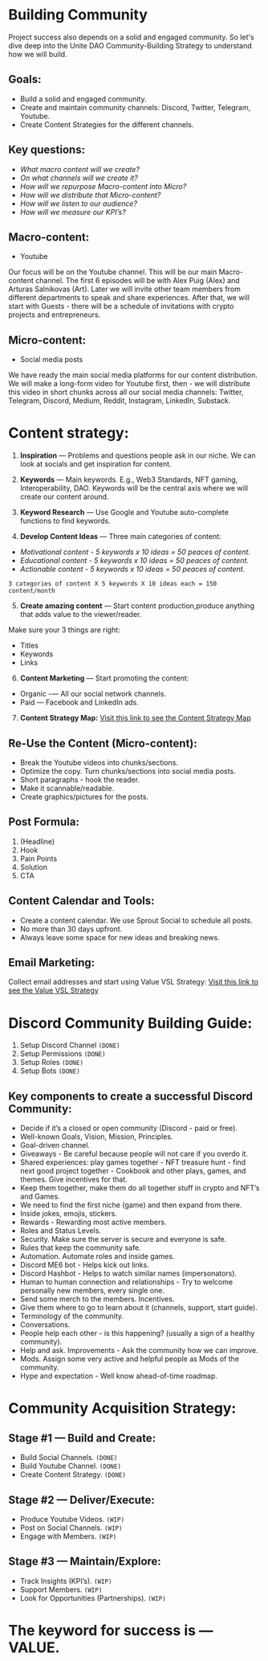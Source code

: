 # Building Community


Project success also depends on a solid and engaged community. So let's dive deep into the Unite DAO Community-Building Strategy to understand how we will build.


## Goals:

- Build a solid and engaged community.
- Create and maintain community channels: Discord, Twitter, Telegram, Youtube.
- Create Content Strategies for the different channels.


## Key questions:

- *What macro content will we create?*
- *On what channels will we create it?*
- *How will we repurpose Macro-content into Micro?*
- *How will we distribute that Micro-content?*
- *How will we listen to our audience?*
- *How will we measure our KPI’s?*


## Macro-content:

- Youtube

Our focus will be on the Youtube channel. This will be our main Macro-content channel. The first 6 episodes will be with Alex Puig (Alex) and Arturas Salnikovas (Art). Later we will invite other team members from different departments to speak and share experiences. After that, we will start with Guests - there will be a schedule of invitations with crypto projects and entrepreneurs.

## Micro-content:

- Social media posts

We have ready the main social media platforms for our content distribution. We will make a long-form video for Youtube first, then - we will distribute this video in short chunks across all our social media channels: Twitter, Telegram, Discord, Medium, Reddit, Instagram, LinkedIn, Substack.


# Content strategy:

1. **Inspiration** — Problems and questions people ask in our niche. 
We can look at socials and get inspiration for content. 

2. **Keywords** — Main keywords. 
E.g., Web3 Standards, NFT gaming, Interoperability, DAO. 
Keywords will be the central axis where we will create our content around. 

3. **Keyword Research** — Use Google and Youtube auto-complete functions to find keywords.

4. **Develop Content Ideas** — Three main categories of content:
 - *Motivational content - 5 keywords x 10 ideas = 50 peaces of content.*
 - *Educational content - 5 keywords x 10 ideas = 50 peaces of content.*
 - *Actionable content - 5 keywords x 10 ideas = 50 peaces of content.*

`3 categories of content X 5 keywords X 10 ideas each = 150 content/month`

5. **Create amazing content** — Start content production,produce anything that adds value to the viewer/reader.

Make sure your 3 things are right:
- Titles
- Keywords
- Links

6. **Content Marketing** — Start promoting the content:
- Organic -— All our social network channels. 
- Paid — Facebook and LinkedIn ads. 

7. **Content Strategy Map:**
[Visit this link to see the Content Strategy Map](https://www.figma.com/file/UlRfLWL7SlHyIh7sDCCV0N/Building-Community?node-id=0%3A1)


## Re-Use the Content (Micro-content):

- Break the Youtube videos into chunks/sections.
- Optimize the copy. Turn chunks/sections into social media posts.
- Short paragraphs - hook the reader.
- Make it scannable/readable.
- Create graphics/pictures for the posts.


## Post Formula:

1. (Headline)
2. Hook
3. Pain Points
4. Solution
5. CTA


## Content Calendar and Tools:

- Create a content calendar. We use Sprout Social to schedule all posts.
- No more than 30 days upfront.
- Always leave some space for new ideas and breaking news.


## Email Marketing:

Collect email addresses and start using Value VSL Strategy:
[Visit this link to see the Value VSL Strategy](https://www.figma.com/file/UlRfLWL7SlHyIh7sDCCV0N/Building-Community?node-id=0%3A1)



# Discord Community Building Guide:

1. Setup Discord Channel `(DONE)`
2. Setup Permissions `(DONE)`
3. Setup Roles `(DONE)`
4. Setup Bots `(DONE)`

## Key components to create a successful Discord Community:

- Decide if it’s a closed or open community (Discord - paid or free).
- Well-known Goals, Vision, Mission, Principles.
- Goal-driven channel. 
- Giveaways - Be careful because people will not care if you overdo it.
- Shared experiences: play games together - NFT treasure hunt - find next good project together - Cookbook and other plays, games, and themes. Give incentives for that.
- Keep them together, make them do all together stuff in crypto and NFT’s and Games.
- We need to find the first niche (game) and then expand from there.
- Inside jokes, emojis, stickers.
- Rewards - Rewarding most active members.
- Roles and Status Levels.
- Security. Make sure the server is secure and everyone is safe. 
- Rules that keep the community safe.
- Automation. Automate roles and inside games. 
- Discord ME6 bot - Helps kick out links.
- Discord Hashbot - Helps to watch similar names (impersonators).
- Human to human connection and relationships - Try to welcome personally new members, every single one. 
- Send some merch to the members. Incentives.
- Give them where to go to learn about it (channels, support, start guide).
- Terminology of the community.
- Conversations.
- People help each other - is this happening? (usually a sign of a healthy community).
- Help and ask. Improvements - Ask the community how we can improve.
- Mods. Assign some very active and helpful people as Mods of the community.
- Hype and expectation - Well know ahead-of-time roadmap.


# Community Acquisition Strategy:

## Stage #1 — Build and Create:
- Build Social Channels. `(DONE)`
- Build Youtube Channel. `(DONE)`
- Create Content Strategy. `(DONE)`

## Stage #2 — Deliver/Execute:
- Produce Youtube Videos. `(WIP)`
- Post on Social Channels. `(WIP)`
- Engage with Members. `(WIP)`

## Stage #3 — Maintain/Explore:
- Track Insights (KPI’s). `(WIP)`
- Support Members. `(WIP)`
- Look for Opportunities (Partnerships). `(WIP)`


# The keyword for success is — VALUE.
